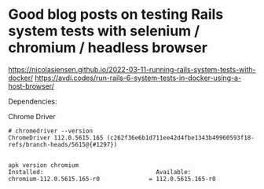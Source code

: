 # Good blog posts on testing Rails system tests with selenium / chromium / headless browser

https://nicolasiensen.github.io/2022-03-11-running-rails-system-tests-with-docker/
https://avdi.codes/run-rails-6-system-tests-in-docker-using-a-host-browser/


Dependencies:

Chrome Driver
```
# chromedriver --version
ChromeDriver 112.0.5615.165 (c262f36e6b1d711ee42d4fbe1343b49960593f18-refs/branch-heads/5615@{#1297})


apk version chromium
Installed:                                Available:
chromium-112.0.5615.165-r0              = 112.0.5615.165-r0
```